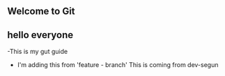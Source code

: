 ## Welcome to Git
## hello everyone 

-This is my gut guide
- I'm adding this from 'feature - branch'
This is coming from dev-segun